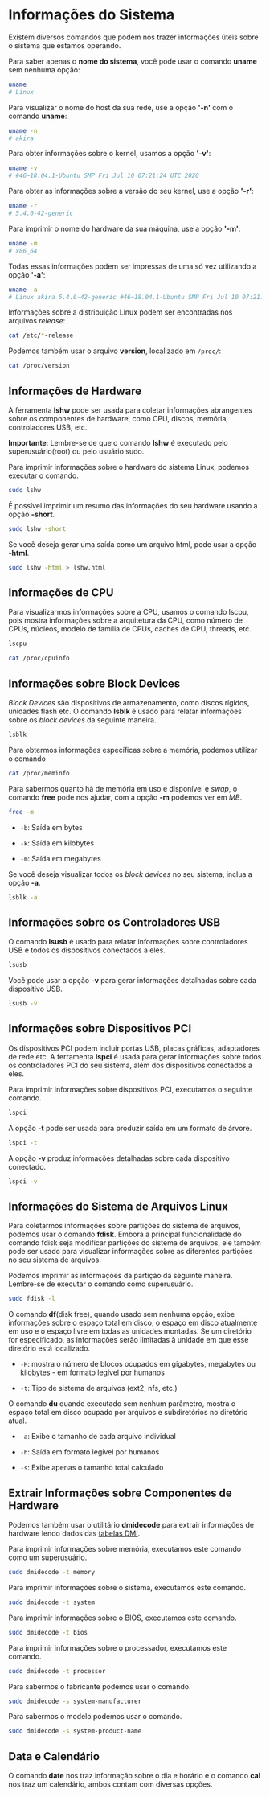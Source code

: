 # Informações do Sistema

Existem diversos comandos que podem nos trazer informações úteis sobre o sistema que estamos operando.

Para saber apenas o **nome do sistema**, você pode usar o comando **uname** sem nenhuma opção:

```bash
uname 
# Linux
```

Para visualizar o nome do host da sua rede, use a opção **'-n'** com o comando **uname**:

```bash
uname -n 
# akira
```

Para obter informações sobre o kernel, usamos a opção **'-v'**:

```bash
uname -v 
# #46~18.04.1-Ubuntu SMP Fri Jul 10 07:21:24 UTC 2020
```

Para obter as informações sobre a versão do seu kernel, use a opção **'-r'**:

```bash
uname -r
# 5.4.0-42-generic
```

Para imprimir o nome do hardware da sua máquina, use a opção **'-m'**:

```bash
uname -m
# x86_64
```

Todas essas informações podem ser impressas de uma só vez utilizando a opção **'-a'**:

```bash
uname -a 
# Linux akira 5.4.0-42-generic #46~18.04.1-Ubuntu SMP Fri Jul 10 07:21:24 UTC 2020 x86_64 x86_64 x86_64 GNU/Linux
```

Informações sobre a distribuição Linux podem ser encontradas nos arquivos *release*:

```bash
cat /etc/*-release
```

Podemos também usar o arquivo **version**, localizado em `/proc/`:

```bash
cat /proc/version
```

## Informações de Hardware

A ferramenta **lshw** pode ser usada para coletar informações abrangentes sobre os componentes de hardware, como CPU, discos, memória, controladores USB, etc.

**Importante**: Lembre-se de que o comando **lshw** é executado pelo superusuário(root) ou pelo usuário sudo.

Para imprimir informações sobre o hardware do sistema Linux, podemos executar o comando.

```bash
sudo lshw
```

É possível imprimir um resumo das informações do seu hardware usando a opção **-short**.

```bash
sudo lshw -short
```

Se você deseja gerar uma saída como um arquivo html, pode usar a opção **-html**.

```bash
sudo lshw -html > lshw.html
```

## Informações de CPU

Para visualizarmos informações sobre a CPU, usamos o comando lscpu, pois mostra informações sobre a arquitetura da CPU, como número de CPUs, núcleos, modelo de família de CPUs, caches de CPU, threads, etc.

```bash
lscpu
```

```bash
cat /proc/cpuinfo 
```

## Informações sobre Block Devices

*Block Devices* são dispositivos de armazenamento, como discos rígidos, unidades flash etc. O comando **lsblk** é usado para relatar informações sobre os *block devices* da seguinte maneira.

```bash
lsblk
```

Para obtermos informações específicas sobre a memória, podemos utilizar o comando

```bash
cat /proc/meminfo
```

Para sabermos quanto há de memória em uso e disponível e *swap*, o comando **free** pode nos ajudar, com a opção **-m** podemos ver em *MB*.

```bash
free -m
```

- `-b`: Saída em bytes

- `-k`: Saída em kilobytes

- `-m`: Saída em megabytes

Se você deseja visualizar todos os *block devices* no seu sistema, inclua a opção **-a**.

```bash
lsblk -a
```

## Informações sobre os Controladores USB

O comando **lsusb** é usado para relatar informações sobre controladores USB e todos os dispositivos conectados a eles.

```bash
lsusb
```

Você pode usar a opção **-v** para gerar informações detalhadas sobre cada dispositivo USB.

```bash
lsusb -v
```

## Informações sobre Dispositivos PCI

Os dispositivos PCI podem incluir portas USB, placas gráficas, adaptadores de rede etc. A ferramenta **lspci** é usada para gerar informações sobre todos os controladores PCI do seu sistema, além dos dispositivos conectados a eles.

Para imprimir informações sobre dispositivos PCI, executamos o seguinte comando.

```bash
lspci
```

A opção **-t** pode ser usada para produzir saída em um formato de árvore.

```bash
lspci -t
```

A opção **-v** produz informações detalhadas sobre cada dispositivo conectado.

```bash
lspci -v
```

## Informações do Sistema de Arquivos Linux

Para coletarmos informações sobre partições do sistema de arquivos, podemos usar o comando **fdisk**. Embora a principal funcionalidade do comando fdisk seja modificar partições do sistema de arquivos, ele também pode ser usado para visualizar informações sobre as diferentes partições no seu sistema de arquivos.

Podemos imprimir as informações da partição da seguinte maneira. Lembre-se de executar o comando como superusuário.

```bash
sudo fdisk -l
```

O comando **df**(disk free), quando usado sem nenhuma opção, exibe informações sobre o espaço total em disco, o espaço em disco atualmente em uso e o espaço livre em todas as unidades montadas. Se um diretório for especificado, as informações serão limitadas à unidade em que esse diretório está localizado.

- `-H`: mostra o número de blocos ocupados em gigabytes, megabytes ou kilobytes - em formato legível por humanos

- `-t`: Tipo de sistema de arquivos (ext2, nfs, etc.)

O comando **du** quando executado sem nenhum parâmetro, mostra o espaço total em disco ocupado por arquivos e subdiretórios no diretório atual.

- `-a`: Exibe o tamanho de cada arquivo individual

- `-h`: Saída em formato legível por humanos

- `-s`: Exibe apenas o tamanho total calculado

## Extrair Informações sobre Componentes de Hardware

Podemos também usar o utilitário **dmidecode** para extrair informações de hardware lendo dados das [tabelas DMI](https://en.wikipedia.org/wiki/Desktop_Management_Interface).

Para imprimir informações sobre memória, executamos este comando como um superusuário.

```bash
sudo dmidecode -t memory
```

Para imprimir informações sobre o sistema, executamos este comando.

```bash
sudo dmidecode -t system
```

Para imprimir informações sobre o BIOS, executamos este comando.

```bash
sudo dmidecode -t bios
```

Para imprimir informações sobre o processador, executamos este comando.

```bash
sudo dmidecode -t processor
```

Para sabermos o fabricante podemos usar o comando.

```bash
sudo dmidecode -s system-manufacturer
```

Para sabermos o modelo podemos usar o comando.

```bash
sudo dmidecode -s system-product-name
```

## Data e Calendário

O comando **date** nos traz informação sobre o dia e horário e o comando **cal** nos traz um calendário, ambos contam com diversas opções.